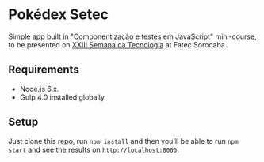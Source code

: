 # Pokédex Setec

Simple app built in "Componentização e testes em JavaScript" mini-course, to be presented on [XXIII Semana da Tecnologia](https://fatecsorocaba.github.io/semana-da-tecnologia/) at Fatec Sorocaba.

## Requirements

* Node.js 6.x.
* Gulp 4.0 installed globally

## Setup

Just clone this repo, run `npm install` and then you'll be able to run `npm start` and see the results on `http://localhost:8000`.
